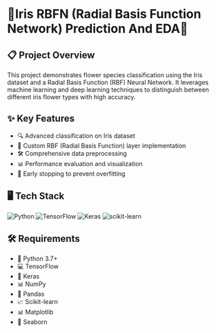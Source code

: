 # 🪻Iris RBFN (Radial Basis Function Network) Prediction And EDA🌷

## 📋 Project Overview

This project demonstrates flower species classification using the Iris dataset and a Radial Basis Function (RBF) Neural Network. It leverages machine learning and deep learning techniques to distinguish between different iris flower types with high accuracy.

## ✨ Key Features

- 🔍 Advanced classification on Iris dataset
- 🧠 Custom RBF (Radial Basis Function) layer implementation
- 🛠 Comprehensive data preprocessing
- 📊 Performance evaluation and visualization
- 🚀 Early stopping to prevent overfitting

## 🖥 Tech Stack

![Python](https://img.shields.io/badge/Python-3.7+-blue?logo=python)
![TensorFlow](https://img.shields.io/badge/TensorFlow-2.x-orange?logo=tensorflow)
![Keras](https://img.shields.io/badge/Keras-2.x-red?logo=keras)
![scikit-learn](https://img.shields.io/badge/scikit--learn-Latest-green?logo=scikit-learn)

## 🛠 Requirements

- 🐍 Python 3.7+
- 💻 TensorFlow
- 🧮 Keras
- 📊 NumPy
- 🐼 Pandas
- 📈 Scikit-learn
- 📊 Matplotlib
- 🎨 Seaborn
